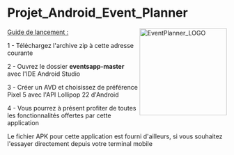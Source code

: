 # Projet_Android_Event_Planner

<img align="right" alt="EventPlanner_LOGO" width="200" src="https://github.com/Synez7/Projet_Android_Event_Planner/blob/main/eventsapp-master/app/src/main/res/mipmap-hdpi/ic_launcher_eventplanner.png">

<ins>Guide de lancement :</ins>

1 - Téléchargez l'archive zip à cette adresse courante 

2 - Ouvrez le dossier **eventsapp-master** avec l'IDE Android Studio

3 - Créer un AVD et choisissez de préférence Pixel 5 avec l'API Lollipop 22 d'Android

4 - Vous pourrez à présent profiter de toutes les fonctionnalités offertes par cette application


Le fichier APK pour cette application est fourni d'ailleurs, si vous souhaitez l'essayer directement depuis votre terminal mobile

